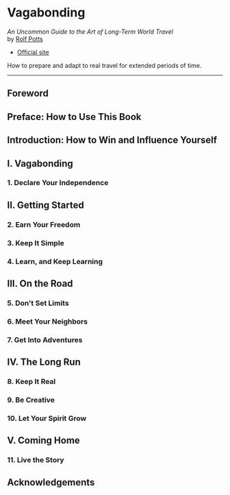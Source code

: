 # Vagabonding
*An Uncommon Guide to the Art of Long-Term World Travel*<br>
by [Rolf Potts](http://rolfpotts.com)

- [Official site](http://www.vagabonding.net)

How to prepare and adapt to real travel for extended periods of time.

---

## Foreword

## Preface: How to Use This Book

## Introduction: How to Win and Influence Yourself

## I. Vagabonding
### 1. Declare Your Independence

## II. Getting Started
### 2. Earn Your Freedom
### 3. Keep It Simple
### 4. Learn, and Keep Learning

## III. On the Road
### 5. Don't Set Limits
### 6. Meet Your Neighbors
### 7. Get Into Adventures

## IV. The Long Run
### 8. Keep It Real
### 9. Be Creative
### 10. Let Your Spirit Grow

## V. Coming Home
### 11. Live the Story

## Acknowledgements
